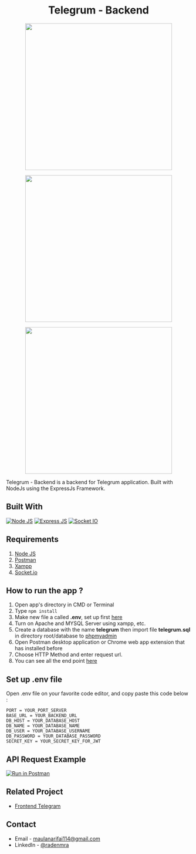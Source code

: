 <h1 align="center">Telegrum - Backend</h1>
<p align="center">
  <img width="400" src="https://i.postimg.cc/vG3vkCXZ/nodejs.png"/>
</p>
<p align="center">
  <img width="400" src="https://i.postimg.cc/4xdpXNwN/express.png"/>
</p>
<p align="center">
  <img width="400" src="https://i.postimg.cc/8z0McQnd/socketio.png"/>
</p>

<p>
  Telegrum - Backend is a backend for Telegrum application. Built with NodeJs using the ExpressJs Framework.
</p>

## Built With

[![Node JS](https://img.shields.io/badge/Node%20Js-14.15.4-orange)](https://nodejs.org/)
[![Express JS](https://img.shields.io/badge/Express-4.17.1-brightgreen)](https://expressjs.com/en/starter/installing.html)
[![Socket IO](https://img.shields.io/badge/Socket.io-3.1.0-blue)](https://www.npmjs.com/package/socket.io)

## Requirements

1. [Node JS](https://nodejs.org/en/download/)
2. [Postman](https://www.getpostman.com/)
3. [Xampp](https://www.apachefriends.org/download.html)
4. [Socket.io](https://www.npmjs.com/package/socket.io)

## How to run the app ?

1. Open app's directory in CMD or Terminal
2. Type
   `npm install`
3. Make new file a called **.env**, set up first [here](#set-up-env-file)
4. Turn on Apache and MYSQL Server using xampp, etc.
5. Create a database with the name **telegrum** then import file **telegrum.sql** in directory root/database to [phpmyadmin](http://localhost/phpmyadmin)
6. Open Postman desktop application or Chrome web app extension that has installed before
7. Choose HTTP Method and enter request url.
8. You can see all the end point [here](#end-point)

## Set up .env file

Open .env file on your favorite code editor, and copy paste this code below :

```
PORT = YOUR_PORT_SERVER
BASE_URL = YOUR_BACKEND_URL
DB_HOST = YOUR_DATABASE_HOST
DB_NAME = YOUR_DATABASE_NAME
DB_USER = YOUR_DATABASE_USERNAME
DB_PASSWORD = YOUR_DATABASE_PASSWORD
SECRET_KEY = YOUR_SECRET_KEY_FOR_JWT
```

## API Request Example

[![Run in Postman](https://run.pstmn.io/button.svg)](https://app.getpostman.com/run-collection/e64edd512bd3870d94d1)

## Related Project

- [Frontend Telegram](https://github.com/maulanarifai114/frontend-telegram-chat)

<!-- CONTACT -->

## Contact

- Email - maulanarifai114@gmail.com
- LinkedIn - [@radenmra](https://linkedin.com/in/radenmra)
